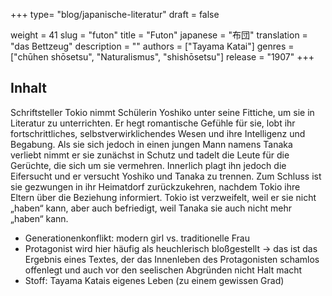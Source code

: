 +++
type= "blog/japanische-literatur"
draft = false

weight = 41
slug = "futon"
title = "Futon"
japanese = "布団"
translation = "das Bettzeug"
description = ""
authors = ["Tayama Katai"]
genres = ["chūhen shōsetsu", "Naturalismus", "shishōsetsu"]
release = "1907"
+++

## Inhalt

Schriftsteller Tokio nimmt Schülerin Yoshiko unter seine Fittiche, um sie in Literatur zu unterrichten. Er hegt romantische Gefühle für sie, lobt ihr fortschrittliches, selbstverwirklichendes Wesen und ihre Intelligenz und Begabung. Als sie sich jedoch in einen jungen Mann namens Tanaka verliebt nimmt er sie zunächst in Schutz und tadelt die Leute für die Gerüchte, die sich um sie vermehren. Innerlich plagt ihn jedoch die Eifersucht und er versucht Yoshiko und Tanaka zu trennen. Zum Schluss ist sie gezwungen in ihr Heimatdorf zurückzukehren, nachdem Tokio ihre Eltern über die Beziehung informiert. Tokio ist verzweifelt, weil er sie nicht „haben“ kann, aber auch
befriedigt, weil Tanaka sie auch nicht mehr „haben“ kann.

- Generationenkonflikt: modern girl vs. traditionelle Frau
- Protagonist wird hier häufig als heuchlerisch bloßgestellt -> das ist das Ergebnis eines Textes, der das Innenleben des Protagonisten schamlos offenlegt und auch vor den seelischen Abgründen nicht Halt macht
- Stoff: Tayama Katais eigenes Leben (zu einem gewissen Grad)
